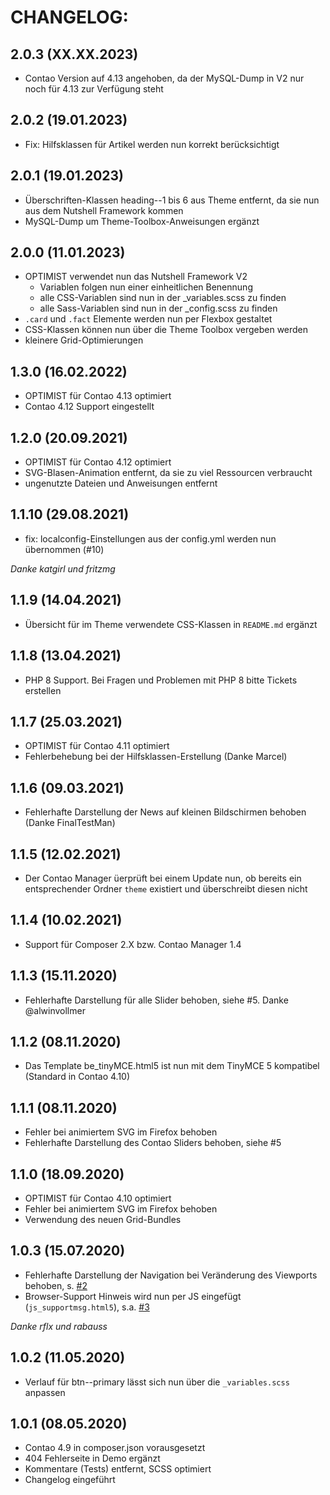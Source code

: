 # CHANGELOG:

## 2.0.3 (XX.XX.2023)
- Contao Version auf 4.13 angehoben, da der MySQL-Dump in V2 nur noch für 4.13 zur Verfügung steht

## 2.0.2 (19.01.2023)
- Fix: Hilfsklassen für Artikel werden nun korrekt berücksichtigt 

## 2.0.1 (19.01.2023)
- Überschriften-Klassen heading--1 bis 6 aus Theme entfernt, da sie nun aus dem Nutshell Framework kommen
- MySQL-Dump um Theme-Toolbox-Anweisungen ergänzt

## 2.0.0 (11.01.2023)
- OPTIMIST verwendet nun das Nutshell Framework V2
  - Variablen folgen nun einer einheitlichen Benennung
  - alle CSS-Variablen sind nun in der _variables.scss zu finden
  - alle Sass-Variablen sind nun in der _config.scss zu finden
- `.card` und `.fact` Elemente werden nun per Flexbox gestaltet
- CSS-Klassen können nun über die Theme Toolbox vergeben werden
- kleinere Grid-Optimierungen

## 1.3.0 (16.02.2022)
- OPTIMIST für Contao 4.13 optimiert
- Contao 4.12 Support eingestellt

## 1.2.0 (20.09.2021)
- OPTIMIST für Contao 4.12 optimiert
- SVG-Blasen-Animation entfernt, da sie zu viel Ressourcen verbraucht
- ungenutzte Dateien und Anweisungen entfernt

## 1.1.10 (29.08.2021)
- fix: localconfig-Einstellungen aus der config.yml werden nun übernommen (#10)

_Danke katgirl und fritzmg_

## 1.1.9 (14.04.2021)
- Übersicht für im Theme verwendete CSS-Klassen in `README.md` ergänzt

## 1.1.8 (13.04.2021)
- PHP 8 Support. Bei Fragen und Problemen mit PHP 8 bitte Tickets erstellen

## 1.1.7 (25.03.2021)
- OPTIMIST für Contao 4.11 optimiert
- Fehlerbehebung bei der Hilfsklassen-Erstellung (Danke Marcel)

## 1.1.6 (09.03.2021)
- Fehlerhafte Darstellung der News auf kleinen Bildschirmen behoben (Danke FinalTestMan)

## 1.1.5 (12.02.2021)
- Der Contao Manager üerprüft bei einem Update nun, ob bereits ein entsprechender Ordner `theme` existiert und überschreibt diesen nicht

## 1.1.4 (10.02.2021)
- Support für Composer 2.X bzw. Contao Manager 1.4

## 1.1.3 (15.11.2020)
- Fehlerhafte Darstellung für alle Slider behoben, siehe #5. Danke @alwinvollmer

## 1.1.2 (08.11.2020)
- Das Template be_tinyMCE.html5 ist nun mit dem TinyMCE 5 kompatibel (Standard in Contao 4.10)

## 1.1.1 (08.11.2020)
- Fehler bei animiertem SVG im Firefox behoben
- Fehlerhafte Darstellung des Contao Sliders behoben, siehe #5

## 1.1.0 (18.09.2020)
- OPTIMIST für Contao 4.10 optimiert
- Fehler bei animiertem SVG im Firefox behoben
- Verwendung des neuen Grid-Bundles

## 1.0.3 (15.07.2020)
- Fehlerhafte Darstellung der Navigation bei Veränderung des Viewports behoben, s. [#2](https://github.com/ErdmannFreunde/optimist-theme-bundle/issues/2)
- Browser-Support Hinweis wird nun per JS eingefügt (`js_supportmsg.html5`), s.a. [#3](https://github.com/ErdmannFreunde/optimist-theme-bundle/issues/3)

_Danke rflx und rabauss_

## 1.0.2 (11.05.2020)
- Verlauf für btn--primary lässt sich nun über die `_variables.scss` anpassen 

## 1.0.1 (08.05.2020)
- Contao 4.9 in composer.json vorausgesetzt
- 404 Fehlerseite in Demo ergänzt
- Kommentare (Tests) entfernt, SCSS optimiert
- Changelog eingeführt
